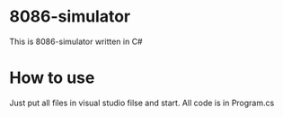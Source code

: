 # 8086-simulator
 This is 8086-simulator written in C#
 
 # How to use
 
 Just put all files in visual studio filse and start. All code is in Program.cs
